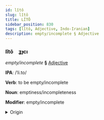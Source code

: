 ```yaml
---
id: lîtô
slug: lîtô
title: LÎTÔ
sidebar_position: 830
tags: [lîtô, Adjective, Indo-Iranian]
description: empty/incomplete § Adjective
---
```


### lîtô&emsp;<span kind="abugida">ʓɟcı</span>

*empty/incomplete* **§** [Adjective](../../tags/Adjective)

**IPA**: /ˈli.to/

**Verb**: to be empty/incomplete

**Noun**: emptiness/incompleteness

**Modifier**: empty/incomplete

<details>
    <summary>Origin</summary>
    Nepali रित्तो ritto [rit̪̚t̪o]<br/>
    <em>Indo-Iranian Language Family</em>
</details>
